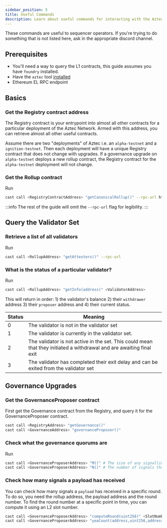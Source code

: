 ```yaml
---
sidebar_position: 5
title: Useful Commands
description: Learn about useful commands for interacting with the Aztec network.
---
```


These commands are useful to sequencer operators. If you're trying to do something that is not listed here, ask in the appropriate discord channel.

## Prerequisites

- You'll need a way to query the L1 contracts, this guide assumes you have `foundry` installed.
- Have the `aztec` tool [installed](../../developers/getting_started.md#install-the-sandbox)
- Ethereum EL RPC endpoint

## Basics

### Get the Registry contract address

The Registry contract is your entrypoint into almost all other contracts for a particular deployment of the Aztec Network. Armed with this address, you can retrieve almost all other useful contracts.

Assume there are two "deployments" of Aztec i.e. an `alpha-testnet` and a `ignition-testnet`. Then each deployment will have a unique Registry contract that does not change with upgrades. If a governance upgrade on `alpha-testnet` deploys a new rollup contract, the Registry contract for the `alpha-testnet` deployment will not change.

<!-- The Registry contract for a particular deployment can be retrieved from the [Chain Info](../..link) page. -->

### Get the Rollup contract

Run

```bash
cast call <RegistryContractAddress> "getCanonicalRollup()" --rpc-url https://example.com
```

:::info
The rest of the guide will omit the `--rpc-url` flag for legibility.
:::

## Query the Validator Set

### Retrieve a list of all validators

Run

```bash
cast call <RollupAddress> "getAttesters()" --rpc-url
```

### What is the status of a particular validator?

Run

```bash
cast call <RollupAddress> "getInfo(address)" <ValidatorAddress>
```

This will return in order: 1) the validator's balance 2) their `withdrawer` address 3) their `proposer` address and 4) their current status.

| Status | Meaning                                                                                                              |
| ------ | -------------------------------------------------------------------------------------------------------------------- |
| 0      | The validator is not in the validator set                                                                            |
| 1      | The validator is currently in the validator set.                                                                     |
| 2      | The validator is not active in the set. This could mean that they initiated a withdrawal and are awaiting final exit |
| 3      | The validator has completed their exit delay and can be exited from the validator set                                |

## Governance Upgrades

### Get the GovernanceProposer contract

First get the Governance contract from the Registry, and query it for the GovernanceProposer contract.

```bash
cast call <RegistryAddress> "getGovernance()"
cast call <GovernanceAddress> "governanceProposer()"
```

### Check what the governance quorums are

Run

```bash
cast call <GovernanceProposerAddress> "M()" # The size of any signalling round in L2 blocks.
cast call <GovernanceProposerAddress> "N()" # The number of signals that must be received in any single signalling round.
```

### Check how many signals a payload has received

You can check how many signals a `payload` has received in a specific round. To do so, you need the rollup address, the payload address and the round number. To find the round number at a specific point in time, you can compute it using an L2 slot number.

```bash
cast call <GovernanceProposerAddress> "computeRound(uint256)" <SlotNumber> # returns a round number (in hex)
cast call <GovernanceProposerAddress> "yeaCount(address,uint256,address)" <RollupAddress> <RoundNumber> <PayloadAddress> # round number should is an integer
```
